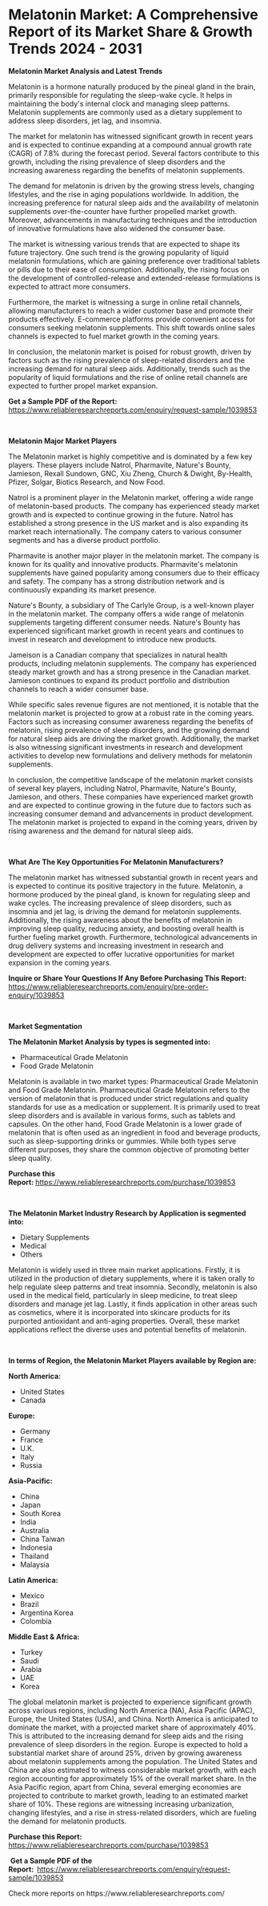 <p><h1>Melatonin Market: A Comprehensive Report of its Market Share & Growth Trends 2024 - 2031</h1></p><p><strong>Melatonin Market Analysis and Latest Trends</strong></p>
<p><p>Melatonin is a hormone naturally produced by the pineal gland in the brain, primarily responsible for regulating the sleep-wake cycle. It helps in maintaining the body's internal clock and managing sleep patterns. Melatonin supplements are commonly used as a dietary supplement to address sleep disorders, jet lag, and insomnia.</p><p>The market for melatonin has witnessed significant growth in recent years and is expected to continue expanding at a compound annual growth rate (CAGR) of 7.8% during the forecast period. Several factors contribute to this growth, including the rising prevalence of sleep disorders and the increasing awareness regarding the benefits of melatonin supplements.</p><p>The demand for melatonin is driven by the growing stress levels, changing lifestyles, and the rise in aging populations worldwide. In addition, the increasing preference for natural sleep aids and the availability of melatonin supplements over-the-counter have further propelled market growth. Moreover, advancements in manufacturing techniques and the introduction of innovative formulations have also widened the consumer base.</p><p>The market is witnessing various trends that are expected to shape its future trajectory. One such trend is the growing popularity of liquid melatonin formulations, which are gaining preference over traditional tablets or pills due to their ease of consumption. Additionally, the rising focus on the development of controlled-release and extended-release formulations is expected to attract more consumers.</p><p>Furthermore, the market is witnessing a surge in online retail channels, allowing manufacturers to reach a wider customer base and promote their products effectively. E-commerce platforms provide convenient access for consumers seeking melatonin supplements. This shift towards online sales channels is expected to fuel market growth in the coming years.</p><p>In conclusion, the melatonin market is poised for robust growth, driven by factors such as the rising prevalence of sleep-related disorders and the increasing demand for natural sleep aids. Additionally, trends such as the popularity of liquid formulations and the rise of online retail channels are expected to further propel market expansion.</p></p>
<p><strong>Get a Sample PDF of the Report:&nbsp;</strong> <a href="https://www.reliableresearchreports.com/enquiry/request-sample/1039853">https://www.reliableresearchreports.com/enquiry/request-sample/1039853</a></p>
<p>&nbsp;</p>
<p><strong>Melatonin Major Market Players</strong></p>
<p><p>The Melatonin market is highly competitive and is dominated by a few key players. These players include Natrol, Pharmavite, Nature's Bounty, Jamieson, Rexall Sundown, GNC, Xiu Zheng, Church & Dwight, By-Health, Pfizer, Solgar, Biotics Research, and Now Food.</p><p>Natrol is a prominent player in the Melatonin market, offering a wide range of melatonin-based products. The company has experienced steady market growth and is expected to continue growing in the future. Natrol has established a strong presence in the US market and is also expanding its market reach internationally. The company caters to various consumer segments and has a diverse product portfolio.</p><p>Pharmavite is another major player in the melatonin market. The company is known for its quality and innovative products. Pharmavite's melatonin supplements have gained popularity among consumers due to their efficacy and safety. The company has a strong distribution network and is continuously expanding its market presence.</p><p>Nature's Bounty, a subsidiary of The Carlyle Group, is a well-known player in the melatonin market. The company offers a wide range of melatonin supplements targeting different consumer needs. Nature's Bounty has experienced significant market growth in recent years and continues to invest in research and development to introduce new products.</p><p>Jameison is a Canadian company that specializes in natural health products, including melatonin supplements. The company has experienced steady market growth and has a strong presence in the Canadian market. Jamieson continues to expand its product portfolio and distribution channels to reach a wider consumer base.</p><p>While specific sales revenue figures are not mentioned, it is notable that the melatonin market is projected to grow at a robust rate in the coming years. Factors such as increasing consumer awareness regarding the benefits of melatonin, rising prevalence of sleep disorders, and the growing demand for natural sleep aids are driving the market growth. Additionally, the market is also witnessing significant investments in research and development activities to develop new formulations and delivery methods for melatonin supplements.</p><p>In conclusion, the competitive landscape of the melatonin market consists of several key players, including Natrol, Pharmavite, Nature's Bounty, Jamieson, and others. These companies have experienced market growth and are expected to continue growing in the future due to factors such as increasing consumer demand and advancements in product development. The melatonin market is projected to expand in the coming years, driven by rising awareness and the demand for natural sleep aids.</p></p>
<p>&nbsp;</p>
<p><strong>What Are The Key Opportunities For Melatonin Manufacturers?</strong></p>
<p><p>The melatonin market has witnessed substantial growth in recent years and is expected to continue its positive trajectory in the future. Melatonin, a hormone produced by the pineal gland, is known for regulating sleep and wake cycles. The increasing prevalence of sleep disorders, such as insomnia and jet lag, is driving the demand for melatonin supplements. Additionally, the rising awareness about the benefits of melatonin in improving sleep quality, reducing anxiety, and boosting overall health is further fueling market growth. Furthermore, technological advancements in drug delivery systems and increasing investment in research and development are expected to offer lucrative opportunities for market expansion in the coming years.</p></p>
<p><strong>Inquire or Share Your Questions If Any Before Purchasing This Report:</strong> <a href="https://www.reliableresearchreports.com/enquiry/pre-order-enquiry/1039853">https://www.reliableresearchreports.com/enquiry/pre-order-enquiry/1039853</a></p>
<p>&nbsp;</p>
<p><strong>Market Segmentation</strong></p>
<p><strong>The Melatonin Market Analysis by types is segmented into:</strong></p>
<p><ul><li>Pharmaceutical Grade Melatonin</li><li>Food Grade Melatonin</li></ul></p>
<p><p>Melatonin is available in two market types: Pharmaceutical Grade Melatonin and Food Grade Melatonin. Pharmaceutical Grade Melatonin refers to the version of melatonin that is produced under strict regulations and quality standards for use as a medication or supplement. It is primarily used to treat sleep disorders and is available in various forms, such as tablets and capsules. On the other hand, Food Grade Melatonin is a lower grade of melatonin that is often used as an ingredient in food and beverage products, such as sleep-supporting drinks or gummies. While both types serve different purposes, they share the common objective of promoting better sleep quality.</p></p>
<p><strong>Purchase this Report:&nbsp;</strong><a href="https://www.reliableresearchreports.com/purchase/1039853">https://www.reliableresearchreports.com/purchase/1039853</a></p>
<p>&nbsp;</p>
<p><strong>The Melatonin Market Industry Research by Application is segmented into:</strong></p>
<p><ul><li>Dietary Supplements</li><li>Medical</li><li>Others</li></ul></p>
<p><p>Melatonin is widely used in three main market applications. Firstly, it is utilized in the production of dietary supplements, where it is taken orally to help regulate sleep patterns and treat insomnia. Secondly, melatonin is also used in the medical field, particularly in sleep medicine, to treat sleep disorders and manage jet lag. Lastly, it finds application in other areas such as cosmetics, where it is incorporated into skincare products for its purported antioxidant and anti-aging properties. Overall, these market applications reflect the diverse uses and potential benefits of melatonin.</p></p>
<p>&nbsp;</p>
<p><strong>In terms of Region, the Melatonin Market Players available by Region are:</strong></p>
<p>
    <p> <strong> North America: </strong>
        <ul>
            <li>United States</li>
            <li>Canada</li>
        </ul>
        </p> 
    <p> <strong> Europe: </strong>
        <ul>
            <li>Germany</li>
            <li>France</li>
            <li>U.K.</li>
            <li>Italy</li>
            <li>Russia</li>
        </ul>
        </p> 
    <p> <strong> Asia-Pacific: </strong>
        <ul>
            <li>China</li>
            <li>Japan</li>
            <li>South Korea</li>
            <li>India</li>
            <li>Australia</li>
            <li>China Taiwan</li>
            <li>Indonesia</li>
            <li>Thailand</li>
            <li>Malaysia</li>
        </ul>
        </p> 
    <p> <strong> Latin America: </strong>
        <ul>
            <li>Mexico</li>
            <li>Brazil</li>
            <li>Argentina Korea</li>
            <li>Colombia</li>
        </ul>
        </p> 
    <p> <strong> Middle East & Africa: </strong>
        <ul>
            <li>Turkey</li>
            <li>Saudi</li>
            <li>Arabia</li>
            <li>UAE</li>
            <li>Korea</li>
        </ul>
    </p>
    </p>
<p><p>The global melatonin market is projected to experience significant growth across various regions, including North America (NA), Asia Pacific (APAC), Europe, the United States (USA), and China. North America is anticipated to dominate the market, with a projected market share of approximately 40%. This is attributed to the increasing demand for sleep aids and the rising prevalence of sleep disorders in the region. Europe is expected to hold a substantial market share of around 25%, driven by growing awareness about melatonin supplements among the population. The United States and China are also estimated to witness considerable market growth, with each region accounting for approximately 15% of the overall market share. In the Asia Pacific region, apart from China, several emerging economies are projected to contribute to market growth, leading to an estimated market share of 10%. These regions are witnessing increasing urbanization, changing lifestyles, and a rise in stress-related disorders, which are fueling the demand for melatonin products.</p></p>
<p><strong>Purchase this Report: </strong><a href="https://www.reliableresearchreports.com/purchase/1039853">https://www.reliableresearchreports.com/purchase/1039853</a></p>
<p>&nbsp;<strong>Get a Sample PDF of the Report:&nbsp;&nbsp;</strong><a href="https://www.reliableresearchreports.com/enquiry/request-sample/1039853">https://www.reliableresearchreports.com/enquiry/request-sample/1039853</a></p>
<p><strong></strong></p>
<p>Check more reports on https://www.reliableresearchreports.com/</p>
